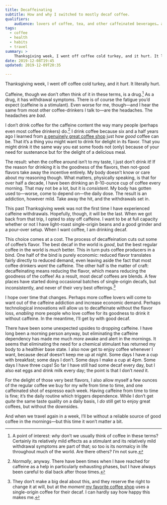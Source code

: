 ```yaml
---
title: Decaffeinating
subtitle: How and why I switched to mostly decaf coffee.
qualifiers:
    audience: lovers of coffee, tea, and other caffeinated beverages… and good health.
tags:
  - coffee
  - health
  - habits
  - travel
summary: >
    Thanksgiving week, I went off coffee cold turkey, and it hurt. It literally hurt. Caffeine is a drug, and it has withdrawal symptoms. So I cut it out entirely—but I’m still drinking coffee.
date: 2019-12-08T19:45
updated: 2019-12-09T20:35

---
```


Thanksgiving week, I went off coffee cold turkey, and it *hurt*. It literally hurt.

Caffeine, though we don’t often think of it in these terms, is a drug.[^why] As a drug, it has withdrawal symptoms. There is of course the fatigue you’d expect (caffeine is a stimulant). Even worse for me, though—and I hear the same from most other coffee-drinkers I talk to—are the headaches. The headaches are *bad*.

I don’t drink coffee for the caffeine content the way many people (perhaps even most coffee drinkers) do.[^normally] I drink coffee because six and a half years ago I learned from [a genuinely great coffee shop][jubala] just how *good* coffee can be. That it’s a thing you might want to drink for delight in its flavor. That you might drink it the same way you eat some foods not (only) because of your need for sustenance but for the delight of a delicious meal.

The result: when the coffee around isn’t to my taste, I just don’t drink it! If the reason for drinking it is the goodness of the flavors, then not-good flavors take away the incentive entirely. My body doesn’t know or care about my reasoning though. What matters, physically speaking, is that for over half a decade, I have been drinking an 8–10-ounce cup of coffee every morning. That may not be a lot, but it is *consistent*. My body has gotten used to—worse, come to depend on—the daily dose. The result is an addiction, however mild. Take away the hit, and the withdrawals set in.

This past Thanksgiving week was not the first time I have experienced caffeine withdrawals. Hopefully, though, it will be the last. When we got back from that trip, I opted to *stay* off caffeine. I want to be at full capacity whether or not I have light-roast single-origin beans and a good grinder and a pour-over setup. When I want coffee, I am drinking decaf.

This choice comes at a cost. The process of decaffeination cuts out some of coffee’s flavor. The best decaf in the world is *good*, but the best regular coffee in the world is *much* better. This in turn puts coffee producers in a bind. One half of the bind is purely economic: reduced flavor translates fairly directly to reduced demand, even leaving aside the fact that most coffee drinkers *want* the caffeine. The other half is the matter of craft: decaffeinating means reducing the flavor, which means reducing the goodness of the coffee! As a result, most decaf coffees are blends. A few places have started doing occasional batches of single-origin decafs, but inconsistently, and never of their very best offerings.[^shh]

I hope over time that changes. Perhaps more coffee lovers will come to want out of the caffeine addiction and increase economic demand. Perhaps technological innovations will allow us to decaffeinate without the flavor loss, *enabling* more people who love coffee for its goodness to drink it without caffeine. In the meantime, I’ll get by with good decaf.

There have been some unexpected upsides to dropping caffeine. I have long been a morning person anyway, but eliminating the caffeine dependency has made me much *more* awake and alert in the mornings. It seems that eliminating the need for a chemical stimulant has returned my body to a healthier base state. I also now get to enjoy coffee whenever I want, because decaf doesn’t keep me up at night. Some days I have a cup with breakfast; some days I don’t. Some days I make a cup at 4pm. Some days I have three cups! So far I have still had some decaf every day, but I also eat eggs and drink milk every day; the point is that I don’t *need* it.

For the delight of those very best flavors, I also allow myself a few ounces of the regular coffee we buy for my wife from time to time, and one caffeinated shot of espresso each week. Having caffeine from time to time is fine; it’s the daily routine which triggers dependence. While I don’t get *quite* the same taste quality on a daily basis, I *do* still get to enjoy great coffees, but without the downsides.

And when we travel again in a week, I’ll be without a reliable source of good coffee in the mornings—but this time it won’t matter a bit.

[jubala]: http://www.jubalacoffee.com

[^why]: A point of interest: *why* don’t we usually think of coffee in these terms? Certainly its relatively mild effects as a stimulant and its relatively mild withdrawal symptoms are part of that; so too is its normalcy in life throughout much of the world. Are there others? I’m not sure.

[^normally]: *Normally*, anyway. There have been times when I have reached for caffeine as a help in particularly exhausting phases, but I have always been careful to dial back after those times.

[^shh]: They don’t make a big deal about this, and they reserve the right to change it at will, but at the *moment* [my favorite coffee shop][loyal] uses a single-origin coffee for their decaf. I can hardly say how happy this makes me.

[loyal]: https://loyalcoffee.co
